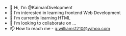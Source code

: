 - 👋 Hi, I’m @KaimanDivelopment
- 👀 I’m interested in learning frontend Web Development
- 🌱 I’m currently learning HTML
- 💞️ I’m looking to collaborate on ...
- 📫 How to reach me - g.williams1210@yahoo.com

<!---
KaimanDivelopment/KaimanDivelopment is a ✨ special ✨ repository because its `README.md` (this file) appears on your GitHub profile.
You can click the Preview link to take a look at your changes.
--->
